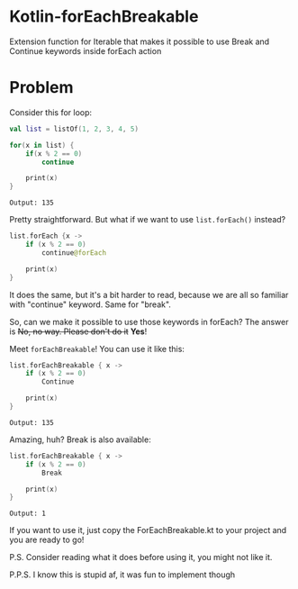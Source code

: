 # Kotlin-forEachBreakable
Extension function for Iterable that makes it possible to use Break and Continue keywords inside forEach action

# Problem
Consider this for loop:
```kotlin
val list = listOf(1, 2, 3, 4, 5)

for(x in list) {
    if(x % 2 == 0)
        continue

    print(x)
}
```
```
Output: 135
```

Pretty straightforward. But what if we want to use ```list.forEach()``` instead?

```kotlin
list.forEach {x ->
    if (x % 2 == 0)
        continue@forEach

    print(x)
}
```

It does the same, but it's a bit harder to read, because we are all so familiar with "continue" keyword. Same for "break".


So, can we make it possible to use those keywords in forEach? The answer is ~~No, no way. Please don't do it~~ **Yes**!


Meet ```forEachBreakable```! You can use it like this:

```kotlin
list.forEachBreakable { x ->
    if (x % 2 == 0)
        Continue

    print(x)
}
```
```
Output: 135
```

Amazing, huh? Break is also available:

```kotlin
list.forEachBreakable { x ->
    if (x % 2 == 0)
        Break

    print(x)
}
```
```
Output: 1
```

If you want to use it, just copy the ForEachBreakable.kt to your project and you are ready to go!

P.S.  Consider reading what it does before using it, you might not like it.

P.P.S.  I know this is stupid af, it was fun to implement though
